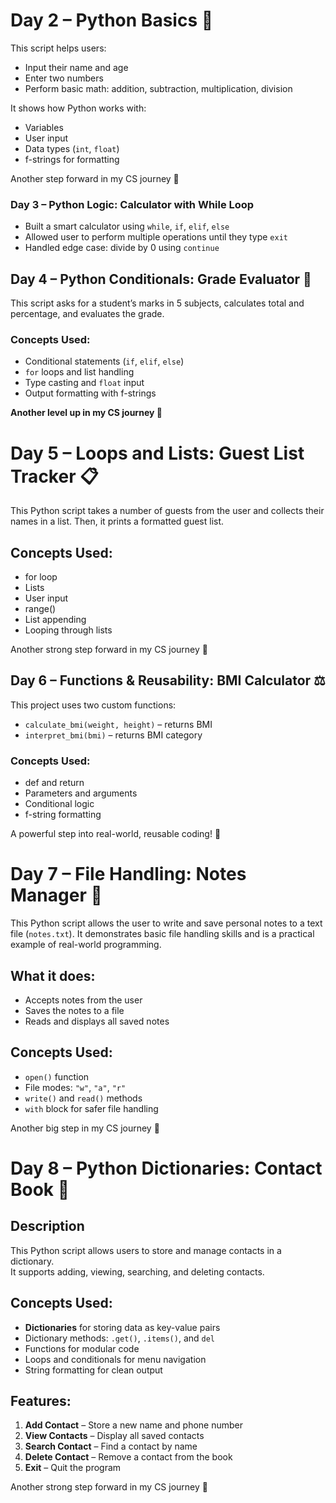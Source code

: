 # Day 2 – Python Basics 🧠

This script helps users:
- Input their name and age
- Enter two numbers
- Perform basic math: addition, subtraction, multiplication, division

It shows how Python works with:
- Variables
- User input
- Data types (`int`, `float`)
- f-strings for formatting

Another step forward in my CS journey 🚀


### Day 3 – Python Logic: Calculator with While Loop

- Built a smart calculator using `while`, `if`, `elif`, `else`
- Allowed user to perform multiple operations until they type `exit`
- Handled edge case: divide by 0 using `continue`



## Day 4 – Python Conditionals: Grade Evaluator 🧠

This script asks for a student’s marks in 5 subjects, calculates total and percentage, and evaluates the grade.

### Concepts Used:
- Conditional statements (`if`, `elif`, `else`)
- `for` loops and list handling
- Type casting and `float` input
- Output formatting with f-strings

**Another level up in my CS journey 🚀**


# Day 5 – Loops and Lists: Guest List Tracker 📋

This Python script takes a number of guests from the user and collects their names in a list. Then, it prints a formatted guest list.

## Concepts Used:
- for loop
- Lists
- User input
- range()
- List appending
- Looping through lists

Another strong step forward in my CS journey 🚀


## Day 6 – Functions & Reusability: BMI Calculator ⚖️

This project uses two custom functions:
- `calculate_bmi(weight, height)` – returns BMI
- `interpret_bmi(bmi)` – returns BMI category

### Concepts Used:
- def and return
- Parameters and arguments
- Conditional logic
- f-string formatting

A powerful step into real-world, reusable coding! 🚀


# Day 7 – File Handling: Notes Manager 🧠

This Python script allows the user to write and save personal notes to a text file (`notes.txt`). It demonstrates basic file handling skills and is a practical example of real-world programming.

## What it does:
- Accepts notes from the user
- Saves the notes to a file
- Reads and displays all saved notes

## Concepts Used:
- `open()` function
- File modes: `"w"`, `"a"`, `"r"`
- `write()` and `read()` methods
- `with` block for safer file handling

Another big step in my CS journey 🚀


# Day 8 – Python Dictionaries: Contact Book 📇

## Description
This Python script allows users to store and manage contacts in a dictionary.  
It supports adding, viewing, searching, and deleting contacts.

## Concepts Used:
- **Dictionaries** for storing data as key-value pairs
- Dictionary methods: `.get()`, `.items()`, and `del`
- Functions for modular code
- Loops and conditionals for menu navigation
- String formatting for clean output

## Features:
1. **Add Contact** – Store a new name and phone number
2. **View Contacts** – Display all saved contacts
3. **Search Contact** – Find a contact by name
4. **Delete Contact** – Remove a contact from the book
5. **Exit** – Quit the program

Another strong step forward in my CS journey 🚀
